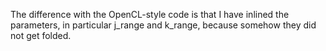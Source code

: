 The difference with the OpenCL-style code is that I have inlined the parameters, in particular j_range and k_range, because somehow they did not get folded.
